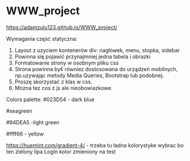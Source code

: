 # WWW_project

https://adamzulu123.github.io/WWW_project/

Wymagania część statyczna: 

1. Layout z uzyciem kontenerów div: nagłówek, menu, stopka, sidebar
3. Powinna się pojawić przynajmniej jedna tabela i obrazki
4. Formatowanie strony w osobnym pliku css
5. Strona powinna by¢ równiez dostosowana do urządzeń mobilnych, np.uzywając metody Media Queries, Bootstrap lub podobnej. 
6. Proszę skorzystać z klas w css. 
7. Mozna tez cos z js ale nieobowiazkowe. 


Colors palette: 
#023D54 - dark blue

#seagreen 

#94DEA5 -light green

#ffff66 - yellow


https://huemint.com/gradient-4/ - trzeba tu ładna kolorystyke wybrac bo ten zielony lipa 
LogIn kolor zmieniony na test


